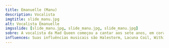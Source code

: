 ```yaml
---
title: Emanuelle (Manu)
description: Vocalista
imgtitle: slide_manu.jpg
alt: Vocalista Emanuelle
imgsslide: [slide_manu.jpg, slide_manu.jpg, slide_manu.jpg]
sobre: A vocalista da Mad Queen começou a cantar aos sete anos, em corais. Iniciou seus estudos em técnica vocal de canto popular brasileiro e começou a participar de festivais de canto, além de se apresentar como solista em casamentos, formaturas e festas. O amor pela música erudita emergiu quando, aos 18 anos, iniciou seus estudos em canto lírico, no Conservatório Dramático Musical Maestro Paulino Martins Alves, em Ponta Grossa, no Paraná, referência no Estado. Na cidade, participou de duas bandas de heavy metal. Em 2009, Emanuelle mudou- se para Florianópolis. Participou do coro da Orquestra Sinfônica do Estado de Santa Catarina e da adaptação da peça Fantasma da Ópera, organizada pela UDESC. Tocou em bares e casas noturnas da cidade, com dueto voz e violão. Em 2013, iniciou estudos na Escola Livre de Música, e, em 2016, fez aulas com o voice couch Fernando Zimmermann. Apaixonada pelo rock, Manu aprofundou- se, no mesmo ano, nos estudos de drives vocais com o professor Ariel Coelho, referência na técnica. Foi vocalista das bandas Full Drive, Manu & Os Elles, Na Pilha e participa do projeto acústico Sync Trio.
influences: Suas influências musicais são Halestorm, Lacuna Coil, Within Temptation, Ozzy, Iron Maiden, Dream Theater, Deep Purple.
---
```

